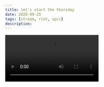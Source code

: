```yaml
---
title: let's start the thursday
date: 2020-09-25
tags: [stream, riot, spcc]
description:
---
```

<video class="js-player" playsinline controls data-poster="https://archive.org/download/shalit_archive/shalit_archive.thumbs/let%27s%20start%20the%20thursday-v-lhaZKMR_004201.jpg">
  <source src="https://archive.org/download/shalit_archive/let%27s%20start%20the%20thursday-v-lhaZKMR.mp4" type="video/mp4" size="1080"/>
  <source src="https://archive.org/download/shalit_archive/Shalit/360P/let%27s%20start%20the%20thursday-v-lhaZKMR.mp4" type="video/mp4" size="360"/>
</video>
